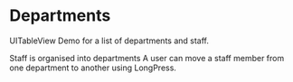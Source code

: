 # Departments
UITableView Demo for a list of departments and staff.

Staff is organised into departments
A user can move a staff member from one department to another using LongPress.


